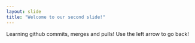 ```yaml
---
layout: slide
title: "Welcome to our second slide!"
---
```

Learning github commits, merges and pulls!
Use the left arrow to go back!
